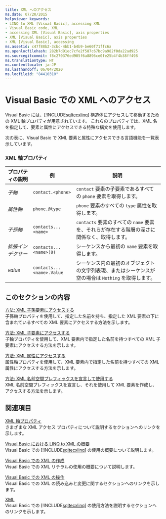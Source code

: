 ```yaml
---
title: XML へのアクセス
ms.date: 07/20/2015
helpviewer_keywords:
- LINQ to XML [Visual Basic], accessing XML
- Visual Basic code, XML
- accessing XML [Visual Basic], axis properties
- XML [Visual Basic], axis properties
- XML [Visual Basic], accessing
ms.assetid: c47f88b2-3cbc-4bb1-b4b9-be60f71ffc6a
ms.openlocfilehash: 282b7d91ec7cfe2f587c67bc9a982f0da22ad925
ms.sourcegitcommit: f8c270376ed905f6a8896ce0fe25b4f4b38ff498
ms.translationtype: HT
ms.contentlocale: ja-JP
ms.lasthandoff: 06/04/2020
ms.locfileid: "84410310"
---
```

# <a name="accessing-xml-in-visual-basic"></a>Visual Basic での XML へのアクセス
Visual Basic には、[!INCLUDE[sqltecxlinq](~/includes/sqltecxlinq-md.md)] 構造体にアクセスして移動するための XML 軸プロパティが用意されています。 これらのプロパティでは、XML 名を指定して、要素と属性にアクセスできる特殊な構文を使用します。  
  
 次の表に、Visual Basic で XML 要素と属性にアクセスできる言語機能を一覧表示しています。  
  
### <a name="xml-axis-properties"></a>XML 軸プロパティ  
  
|プロパティの説明|例|説明|  
|--------------------------|-------------|-----------------|  
|*子軸*|`contact.<phone>`|`contact` 要素の子要素であるすべての `phone` 要素を取得します。|  
|*属性軸*|`phone.@type`|`phone` 要素のすべての `type` 属性を取得します。|  
|*子孫軸*|`contacts...<name>`|`contacts` 要素のすべての `name` 要素を、それらが存在する階層の深さに関係なく、取得します。|  
|*拡張インデクサー*|`contacts...<name>(0)`|シーケンスから最初の `name` 要素を取得します。|  
|*value*|`contacts...<name>.Value`|シーケンス内の最初のオブジェクトの文字列表現、またはシーケンスが空の場合は `Nothing` を取得します。|  
  
## <a name="in-this-section"></a>このセクションの内容  
 [方法: XML 子孫要素にアクセスする](how-to-access-xml-descendant-elements.md)  
 子孫軸プロパティを使用して、指定した名前を持ち、指定した XML 要素の下に含まれているすべての XML 要素にアクセスする方法を示します。  
  
 [方法: XML 子要素にアクセスする](how-to-access-xml-child-elements.md)  
 子軸プロパティを使用して、XML 要素内で指定した名前を持つすべての XML 子要素にアクセスする方法を示します。  
  
 [方法: XML 属性にアクセスする](how-to-access-xml-attributes.md)  
 属性軸プロパティを使用して、XML 要素内で指定した名前を持つすべての XML 属性にアクセスする方法を示します。  
  
 [方法: XML 名前空間プレフィックスを宣言して使用する](how-to-declare-and-use-xml-namespace-prefixes.md)  
 XML 名前空間プレフィックスを宣言し、それを使用して XML 要素を作成し、アクセスする方法を示します。  
  
## <a name="related-sections"></a>関連項目  
 [XML 軸プロパティ](../../../language-reference/xml-axis/index.md)  
 さまざまな XML アクセス プロパティについて説明するセクションへのリンクを示します。  
  
 [Visual Basic における LINQ to XML の概要](overview-of-linq-to-xml.md)  
 Visual Basic での [!INCLUDE[sqltecxlinq](~/includes/sqltecxlinq-md.md)] の使用の概要について説明します。  
  
 [Visual Basic での XML の作成](creating-xml.md)  
 Visual Basic での XML リテラルの使用の概要について説明します。  
  
 [Visual Basic での XML の操作](manipulating-xml.md)  
 Visual Basic での XML の読み込みと変更に関するセクションへのリンクを示します。  
  
 [XML](index.md)  
 Visual Basic での [!INCLUDE[sqltecxlinq](~/includes/sqltecxlinq-md.md)] の使用方法を説明するセクションへのリンクを示します。
